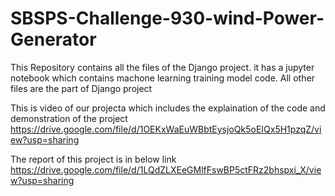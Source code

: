 # SBSPS-Challenge-930-wind-Power-Generator
This Repository contains all the files of the Django project. 
it has a jupyter notebook which contains machone learning training model code.
All other files are the part of Django project 

This is video of our projecta which includes the explaination of the code and demonstration of the project
https://drive.google.com/file/d/1OEKxWaEuWBbtEysjoQk5oEIQx5H1pzqZ/view?usp=sharing

The report of this project is in below link
https://drive.google.com/file/d/1LQdZLXEeGMlfFswBP5ctFRz2bhspxi_X/view?usp=sharing

